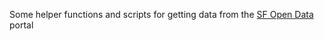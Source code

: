Some  helper functions and scripts for getting data from the [SF Open Data](https://data.sfgov.org/) portal
